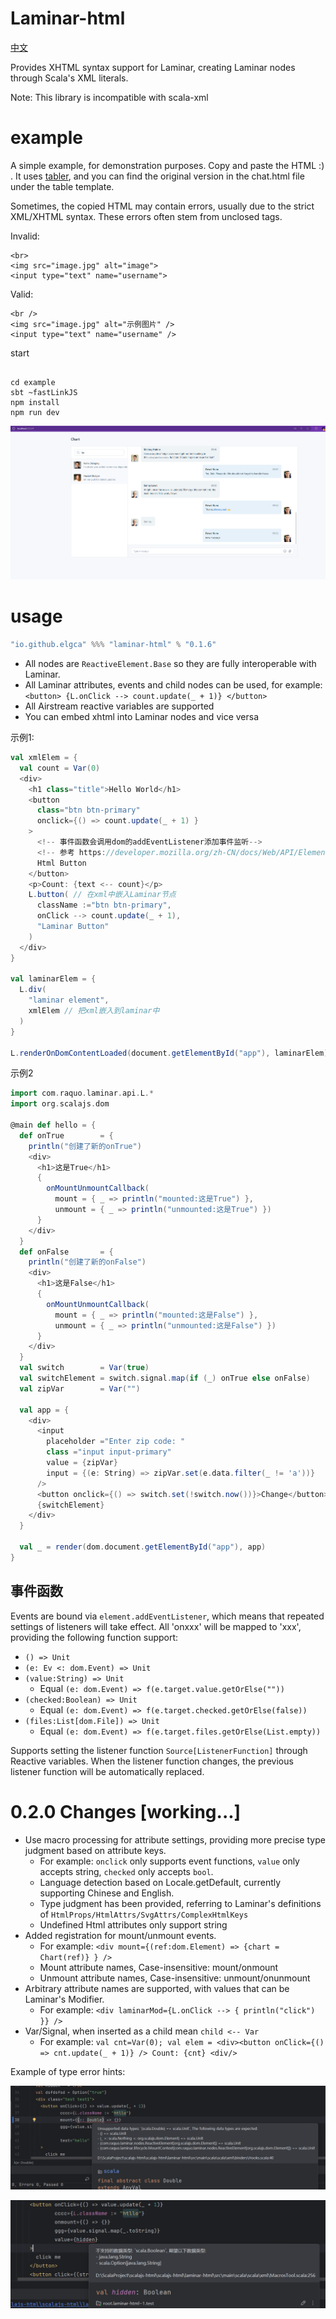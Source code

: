 # Laminar-html

[中文](readme.md)

Provides XHTML syntax support for Laminar, creating Laminar nodes through Scala's XML literals.

Note: This library is incompatible with scala-xml


# example

A simple example, for demonstration purposes. Copy and paste the HTML :) . 
It uses [tabler](https://preview.tabler.io/chat.html), and you can find the original 
version in the chat.html file under the table template.

Sometimes, the copied HTML may contain errors,
usually due to the strict XML/XHTML syntax.
These errors often stem from unclosed tags.

Invalid:

```xhtml
<br>
<img src="image.jpg" alt="image">
<input type="text" name="username">
```

Valid:

```xhtml
<br />
<img src="image.jpg" alt="示例图片" />
<input type="text" name="username" />
```

start

```shell

cd example
sbt ~fastLinkJS
npm install
npm run dev
```

![img_1.png](images/img_1.png)


# usage

```scala
"io.github.elgca" %%% "laminar-html" % "0.1.6"
```

- All nodes are `ReactiveElement.Base` so they are fully interoperable with Laminar.
- All Laminar attributes, events and child nodes can be used, for example: `<button> {L.onClick --> count.update(_ + 1)} </button>`
- All Airstream reactive variables are supported
- You can embed xhtml into Laminar nodes and vice versa

示例1:

```scala
val xmlElem = {
  val count = Var(0)
  <div>
    <h1 class="title">Hello World</h1>
    <button 
      class="btn btn-primary"
      onclick={() => count.update(_ + 1) }
    >
      <!-- 事件函数会调用dom的addEventListener添加事件监听-->
      <!-- 参考 https://developer.mozilla.org/zh-CN/docs/Web/API/Element/click_event-->
      Html Button
    </button>
    <p>Count: {text <-- count}</p>
    L.button( // 在xml中嵌入Laminar节点
      className :="btn btn-primary",
      onClick --> count.update(_ + 1),
      "Laminar Button"
    )
  </div>
}

val laminarElem = {
  L.div(
    "laminar element",
    xmlElem // 把xml嵌入到laminar中
  )
}

L.renderOnDomContentLoaded(document.getElementById("app"), laminarElem)
```

示例2

```scala
import com.raquo.laminar.api.L.*
import org.scalajs.dom

@main def hello = {
  def onTrue        = {
    println("创建了新的onTrue")
    <div>
      <h1>这是True</h1>
      {
        onMountUnmountCallback(
          mount = { _ => println("mounted:这是True") },
          unmount = { _ => println("unmounted:这是True") })
      }
    </div>
  }
  def onFalse       = {
    println("创建了新的onFalse")
    <div>
      <h1>这是False</h1>
      {
        onMountUnmountCallback(
          mount = { _ => println("mounted:这是False") },
          unmount = { _ => println("unmounted:这是False") })
      }
    </div>
  }
  val switch        = Var(true)
  val switchElement = switch.signal.map(if (_) onTrue else onFalse)
  val zipVar        = Var("")

  val app = {
    <div>
      <input
        placeholder ="Enter zip code: "
        class ="input input-primary"
        value = {zipVar}
        input = {(e: String) => zipVar.set(e.data.filter(_ != 'a'))}
      />
      <button onclick={() => switch.set(!switch.now())}>Change</button>
      {switchElement}
    </div>
  }

  val _ = render(dom.document.getElementById("app"), app)
}
```

## 事件函数

Events are bound via `element.addEventListener`, which means that repeated settings of listeners will take effect.
All 'onxxx' will be mapped to 'xxx', providing the following function support:

- `() => Unit`
- `(e: Ev <: dom.Event) => Unit`
- `(value:String) => Unit`
  - Equal `(e: dom.Event) => f(e.target.value.getOrElse(""))`
- `(checked:Boolean) => Unit`
  - Equal `(e: dom.Event) => f(e.target.checked.getOrElse(false))`
- `(files:List[dom.File]) => Unit`
  - Equal `(e: dom.Event) => f(e.target.files.getOrElse(List.empty))`

Supports setting the listener function `Source[ListenerFunction]` through Reactive variables.
When the listener function changes, the previous listener function will be automatically replaced.

# 0.2.0 Changes [working...]

- Use macro processing for attribute settings, providing more precise type judgment based on attribute keys.
  - For example: `onclick` only supports event functions, `value` only accepts string, `checked` only accepts `bool`.
  - Language detection based on Locale.getDefault, currently supporting Chinese and English.
  - Type judgment has been provided, referring to Laminar's definitions of `HtmlProps/HtmlAttrs/SvgAttrs/ComplexHtmlKeys`
  - Undefined Html attributes only support string
- Added registration for mount/unmount events.
  - For example: `<div mount={(ref:dom.Element) => {chart =  Chart(ref)} } />`
  - Mount attribute names, Case-insensitive:  mount/onmount
  - Unmount attribute names, Case-insensitive:  unmount/onunmount
- Arbitrary attribute names are supported, with values that can be Laminar's Modifier.
  - For example: `<div laminarMod={L.onClick --> { println("click") }} />`
- Var/Signal, when inserted as a child mean `child <-- Var`
  - For example: `val cnt=Var(0); val elem = <div><button onClick={() => cnt.update(_ + 1)} /> Count: {cnt} <div/>`

Example of type error hints:

![img.png](images/img.png)

![img.png](images/img_zh.png)